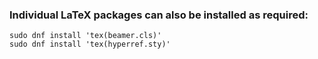 ### Individual LaTeX packages can also be installed as required:

```
sudo dnf install 'tex(beamer.cls)' 
sudo dnf install 'tex(hyperref.sty)'
``` 